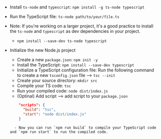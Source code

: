 - Install `ts-node` and `typescript`: `npm install -g ts-node typescript`
- Run the TypeScript file: `ts-node path/to/your/file.ts`
- Note: If you're working on a larger project, it's a good practice to install the `ts-node` and `typescript` as dev dependencies in your project.
    - `npm install --save-dev ts-node typescript`

- Initialize the new Node.js project
    - Create a new `package.json`: `npm init -y`
    - Install the TypeScript: `npm install --save-dev typescript`
    - Initialize a TypeScript configuration file: Run the following command to create a new `tsconfig.json` file --> `tsc --init`
    - Create your source directory: `mkdir src`
    - Compile your TS code: `tsc`
    - Run your compiled code: `node dist/index.js`
    - (Optinal) Add script --> add script to your `package.json`
    ```json
        "scripts": {
          "build": "tsc",
          "start": "node dist/index.js"
        }
    ```
        - Now you can run `npm run build` to compile your TypeScript code and `npm run start` to run the compiled code.